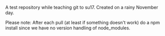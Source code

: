 A test repository while teaching git to su17.
Created on a rainy November day.

Please note:
After each pull (at least if something doesn't work) do a npm install since we have no version handling of node_modules.
